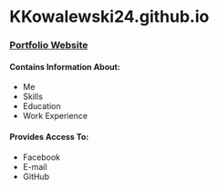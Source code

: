 # KKowalewski24.github.io

### [Portfolio  Website](https://kkowalewski24.github.io/)

#### Contains Information About:
* Me
* Skills
* Education
* Work Experience

#### Provides Access To:
* Facebook
* E-mail
* GitHub
